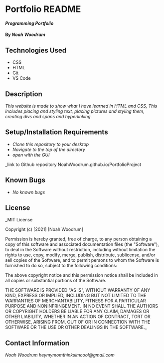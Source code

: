 # Portfolio README

#### _Programming Portfolio_

#### By _**Noah Woodrum**_

## Technologies Used

* CSS
* HTML
* Git
* VS Code

## Description

_This website is made to show what I have learned in HTML and CSS, This includes placing and styling text, placing pictures and styling them, creating divs and spans and hyperlinking._

## Setup/Installation Requirements

* _Clone this repository to your desktop_
* _Navigate to the top of the directory_
* _open with the GUI_

_link to Github repository
NoahWoodrum.github.io/PortfolioProject

## Known Bugs

* _No known bugs_

## License

_MIT License

Copyright (c) [2021] [Noah Woodrum]

Permission is hereby granted, free of charge, to any person obtaining a copy
of this software and associated documentation files (the "Software"), to deal
in the Software without restriction, including without limitation the rights
to use, copy, modify, merge, publish, distribute, sublicense, and/or sell
copies of the Software, and to permit persons to whom the Software is
furnished to do so, subject to the following conditions:

The above copyright notice and this permission notice shall be included in all
copies or substantial portions of the Software.

THE SOFTWARE IS PROVIDED "AS IS", WITHOUT WARRANTY OF ANY KIND, EXPRESS OR
IMPLIED, INCLUDING BUT NOT LIMITED TO THE WARRANTIES OF MERCHANTABILITY,
FITNESS FOR A PARTICULAR PURPOSE AND NONINFRINGEMENT. IN NO EVENT SHALL THE
AUTHORS OR COPYRIGHT HOLDERS BE LIABLE FOR ANY CLAIM, DAMAGES OR OTHER
LIABILITY, WHETHER IN AN ACTION OF CONTRACT, TORT OR OTHERWISE, ARISING FROM,
OUT OF OR IN CONNECTION WITH THE SOFTWARE OR THE USE OR OTHER DEALINGS IN THE
SOFTWARE._

## Contact Information

_Noah Woodrum heymymomthinksimcool@gmail.com_